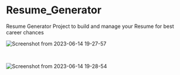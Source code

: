 # Resume_Generator
Resume Generator Project to build and manage your Resume for best career chances 

![Screenshot from 2023-06-14 19-27-57](https://github.com/Sami-C4C/Resume_Generator/assets/101250244/52e92405-5472-486a-b5a6-39ff0533cb05)


<br/>

![Screenshot from 2023-06-14 19-28-54](https://github.com/Sami-C4C/Resume_Generator/assets/101250244/5c795cb7-3f7c-419f-bba9-e042ca566f6b)

